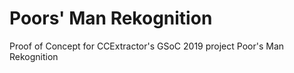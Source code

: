# Poors' Man Rekognition
Proof of Concept for CCExtractor's GSoC 2019 project Poor's Man Rekognition
